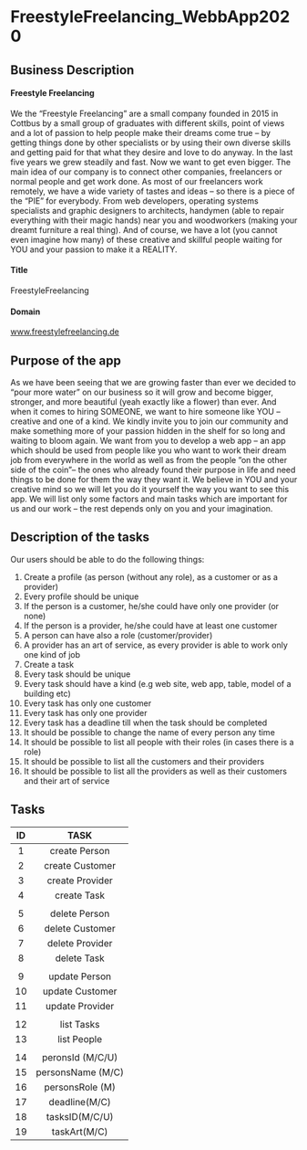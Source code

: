 # FreestyleFreelancing_WebbApp2020
## Business Description
#### Freestyle Freelancing 
We the “Freestyle Freelancing” are a small company founded in 2015 in Cottbus by a small group of graduates with different skills, point of views and a lot of passion to help people make their dreams come true – by getting things done by other specialists  or by using their own diverse skills and getting paid for that what they desire and love to do anyway. 
In the last five years we grew steadily and fast. Now we want to get even bigger. 
The main idea of our company is to connect other companies, freelancers or normal people and get work done. As most of our freelancers work remotely, we have a wide variety of tastes and ideas – so there is a piece of the “PIE” for everybody. From web developers, operating systems specialists and graphic designers to architects, handymen (able to repair everything with their magic hands) near you and woodworkers (making your dreamt furniture a real thing). And of course, we have a lot (you cannot even imagine how many) of these creative and skillful people waiting for YOU and your passion to make it a REALITY.



#### Title
FreestyleFreelancing

#### Domain
www.freestylefreelancing.de

## Purpose of the app
As we have been seeing that we are growing faster than ever we decided to “pour more water” on our business so it will grow and become bigger, stronger, and more beautiful (yeah exactly like a flower) than ever.
And when it comes to hiring SOMEONE, we want to hire someone like YOU – creative and one of a kind. We kindly invite you to join our community and make something more of your passion hidden in the shelf for so long and waiting to bloom again. 
We want from you to develop a web app – an app which should be used from people like you who want to work their dream job from everywhere in the world as well as from the people ”on the other side of the coin”– the ones who already found their purpose in life and need things to be done for them the way they want it. We believe in YOU and your creative mind so we will let you do it yourself the way you want to see this app. We will list only some factors and main tasks which are important for us and our work – the rest depends only on you and your imagination.



## Description of the tasks
Our users should be able to do the following things:
1. Create a profile (as person (without any role), as a customer or as a provider)
2. Every profile should be unique 
3. If the person is a customer, he/she could have only one provider (or none)
4. If the person is a provider, he/she could have at least one customer
5. A person can have also a role (customer/provider)
6. A provider has an art of service, as every provider is able to work only one kind of job
7. Create a task
8. Every task should be unique
9. Every task should have a kind (e.g web site, web app, table, model of a building etc)
10. Every task has only one customer
11. Every task has only one provider
12. Every task has a deadline till when the task should be completed
13. It should be possible to change the name of every person any time
14. It should be possible to list all people with their roles (in cases there is a role)
15. It should be possible to list all the customers and their providers
16. It should be possible to list all the providers as well as their customers and their art of service

## Tasks
| ID |	TASK |
| :---: | :---: |
|1|	create Person| 
|2|	create Customer|
3	|create Provider|
4	|create Task|
| 	| 
5 | delete Person|
6 | delete Customer|
7 | delete Provider|
8 | delete Task|
 | |
9 | update Person|
10 |	update Customer|
11 | update Provider|
 |  |
12 | list Tasks|
13 | list People|
 |  |
14|	peronsId (M/C/U)|
15|	personsName (M/C)|
16|	personsRole (M)|
17|	deadline(M/C)|
18|	tasksID(M/C/U)|
19|	taskArt(M/C)|


